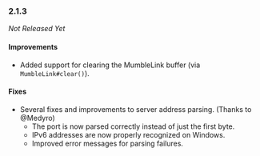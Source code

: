 ### 2.1.3

_Not Released Yet_

#### Improvements

- Added support for clearing the MumbleLink buffer (via `MumbleLink#clear()`).

#### Fixes

- Several fixes and improvements to server address parsing. (Thanks to @Medyro)
  - The port is now parsed correctly instead of just the first byte.
  - IPv6 addresses are now properly recognized on Windows.
  - Improved error messages for parsing failures.